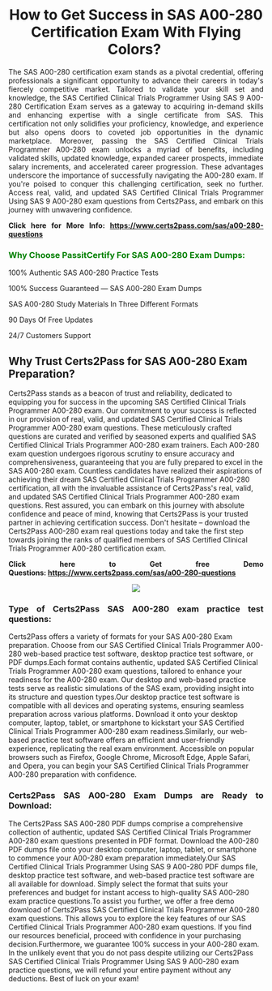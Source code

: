 <h1 style="text-align: center;"><strong>How to Get Success in SAS A00-280 Certification Exam With Flying Colors? </strong></h1>

<p style="text-align: justify;">The SAS A00-280 certification exam stands as a pivotal credential, offering professionals a significant opportunity to advance their careers in today's fiercely competitive market. Tailored to validate your skill set and knowledge, the SAS Certified Clinical Trials Programmer Using SAS 9 A00-280 Certification Exam serves as a gateway to acquiring in-demand skills and enhancing expertise with a single certificate from SAS. This certification not only solidifies your proficiency, knowledge, and experience but also opens doors to coveted job opportunities in the dynamic marketplace. Moreover, passing the SAS Certified Clinical Trials Programmer A00-280 exam unlocks a myriad of benefits, including validated skills, updated knowledge, expanded career prospects, immediate salary increments, and accelerated career progression. These advantages underscore the importance of successfully navigating the A00-280 exam. If you're poised to conquer this challenging certification, seek no further. Access real, valid, and updated SAS Certified Clinical Trials Programmer Using SAS 9 A00-280 exam questions from Certs2Pass, and embark on this journey with unwavering confidence.</p>

<p style="text-align: justify;"><strong>Click here for More Info: <a href="https://www.certs2pass.com/sas/a00-280-questions">https://www.certs2pass.com/sas/a00-280-questions</a></strong></p>

<h3><strong><span style="display:block; color:Green;">Why Choose PassitCertify For SAS A00-280 Exam Dumps: </span></strong></h3>

<p style="text-align: justify;">100% Authentic SAS A00-280 Practice Tests</p>

<p style="text-align: justify;">100% Success Guaranteed — SAS A00-280 Exam Dumps</p>

<p style="text-align: justify;">SAS A00-280 Study Materials In Three Different Formats</p>

<p style="text-align: justify;">90 Days Of Free Updates</p>

<p style="text-align: justify;">24/7 Customers Support</p>

<h2><strong>Why Trust Certs2Pass for SAS A00-280 Exam Preparation?</strong></h2>

<p>Certs2Pass stands as a beacon of trust and reliability, dedicated to equipping you for success in the upcoming SAS Certified Clinical Trials Programmer A00-280 exam. Our commitment to your success is reflected in our provision of real, valid, and updated SAS Certified Clinical Trials Programmer A00-280 exam questions. These meticulously crafted questions are curated and verified by seasoned experts and qualified SAS Certified Clinical Trials Programmer A00-280 exam trainers. Each A00-280 exam question undergoes rigorous scrutiny to ensure accuracy and comprehensiveness, guaranteeing that you are fully prepared to excel in the SAS A00-280 exam. Countless candidates have realized their aspirations of achieving their dream SAS Certified Clinical Trials Programmer A00-280 certification, all with the invaluable assistance of Certs2Pass's real, valid, and updated SAS Certified Clinical Trials Programmer A00-280 exam questions. Rest assured, you can embark on this journey with absolute confidence and peace of mind, knowing that Certs2Pass is your trusted partner in achieving certification success. Don't hesitate – download the Certs2Pass A00-280 exam real questions today and take the first step towards joining the ranks of qualified members of SAS Certified Clinical Trials Programmer A00-280 certification exam.</p>

<p style="text-align: justify;"><strong>Click here to Get free Demo Questions: <a href="https://www.certs2pass.com/sas/a00-280-questions">https://www.certs2pass.com/sas/a00-280-questions</a></strong></p>

<p style="text-align: center;"><img src="https://i.imgur.com/8DtcaoZ.jpg" /></p>

<h3 style="text-align: justify;"><strong>Type of Certs2Pass SAS A00-280 exam practice test questions:</strong></h3>

<p>Certs2Pass offers a variety of formats for your SAS A00-280 Exam preparation. Choose from our SAS Certified Clinical Trials Programmer A00-280 web-based practice test software, desktop practice test software, or PDF dumps.Each format contains authentic, updated SAS Certified Clinical Trials Programmer A00-280 exam questions, tailored to enhance your readiness for the A00-280 exam. Our desktop and web-based practice tests serve as realistic simulations of the SAS exam, providing insight into its structure and question types.Our desktop practice test software is compatible with all devices and operating systems, ensuring seamless preparation across various platforms. Download it onto your desktop computer, laptop, tablet, or smartphone to kickstart your SAS Certified Clinical Trials Programmer A00-280 exam readiness.Similarly, our web-based practice test software offers an efficient and user-friendly experience, replicating the real exam environment. Accessible on popular browsers such as Firefox, Google Chrome, Microsoft Edge, Apple Safari, and Opera, you can begin your SAS Certified Clinical Trials Programmer A00-280 preparation with confidence.</p>

<h3 style="text-align: justify;"><strong>Certs2Pass SAS A00-280 Exam Dumps are Ready to Download:</strong></h3>

<p>The Certs2Pass SAS A00-280 PDF dumps comprise a comprehensive collection of authentic, updated SAS Certified Clinical Trials Programmer A00-280 exam questions presented in PDF format. Download the A00-280 PDF dumps file onto your desktop computer, laptop, tablet, or smartphone to commence your A00-280 exam preparation immediately.Our SAS Certified Clinical Trials Programmer Using SAS 9 A00-280 PDF dumps file, desktop practice test software, and web-based practice test software are all available for download. Simply select the format that suits your preferences and budget for instant access to high-quality SAS A00-280 exam practice questions.To assist you further, we offer a free demo download of Certs2Pass SAS Certified Clinical Trials Programmer A00-280 exam questions. This allows you to explore the key features of our SAS Certified Clinical Trials Programmer A00-280 exam questions. If you find our resources beneficial, proceed with confidence in your purchasing decision.Furthermore, we guarantee 100% success in your A00-280 exam. In the unlikely event that you do not pass despite utilizing our Certs2Pass SAS Certified Clinical Trials Programmer Using SAS 9 A00-280 exam practice questions, we will refund your entire payment without any deductions. Best of luck on your exam!</p>
